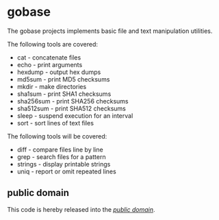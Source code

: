 gobase
======

The gobase projects implements basic file and text manipulation utilities.

The following tools are covered:

   * cat - concatenate files
   * echo - print arguments
   * hexdump - output hex dumps
   * md5sum - print MD5 checksums
   * mkdir - make directories
   * sha1sum - print SHA1 checksums
   * sha256sum - print SHA256 checksums
   * sha512sum - print SHA512 checksums
   * sleep - suspend execution for an interval
   * sort - sort lines of text files

The following tools will be covered:

   * diff - compare files line by line
   * grep - search files for a pattern
   * strings - display printable strings
   * uniq - report or omit repeated lines

public domain
-------------

This code is hereby released into the *[public domain][]*.

[public domain]: https://creativecommons.org/publicdomain/zero/1.0/
